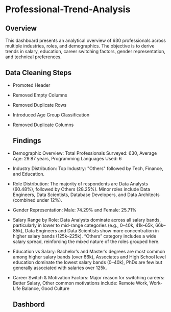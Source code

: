 # Professional-Trend-Analysis

## Overview
This dashboard presents an analytical overview of 630 professionals across multiple industries, roles, and demographics. The objective is to derive trends in salary, education, career switching factors, gender representation, and technical preferences.
## Data Cleaning Steps
- Promoted Header
- Removed Empty Columns
- Removed Duplicate Rows
- Introduced Age Group Classification
- Removed Duplicate Columns

  ## Findings
- Demographic Overview: Total Professionals Surveyed: 630, Average Age: 29.87 years, Programming Languages Used: 6
- Industry Distribution: Top Industry: "Others" followed by Tech, Finance, and Education.
- Role Distribution: The majority of respondents are Data Analysts (60.48%), followed by Others (28.25%). Minor roles include Data Engineers, Data Scientists, Database Developers, and Data Architects (combined under 12%).
- Gender Representation: Male: 74.29% and Female: 25.71%
- Salary Range by Role: Data Analysts dominate across all salary bands, particularly in lower to mid-range categories (e.g., 0–40k, 41k–65k, 66k–85k), Data Engineers and Data Scientists show more concentration in higher salary bands (125k–225k). “Others” category includes a wide salary spread, reinforcing the mixed nature of the roles grouped here.
- Education vs Salary: Bachelor’s and Master’s degrees are most common among higher salary bands (over 66k), Associates and High School level education dominate the lowest salary bands (0–40k), PhDs are few but generally associated with salaries over 125k.
- Career Switch & Motivation Factors: Major reason for switching careers: Better Salary, Other common motivations include: Remote Work, Work-Life Balance, Good Culture

  ## Dashbord




